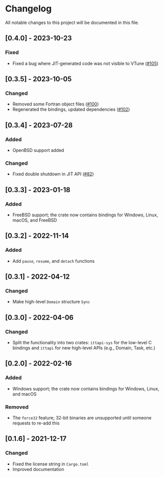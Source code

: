 # Changelog
All notable changes to this project will be documented in this file.

## [0.4.0] - 2023-10-23
### Fixed
- Fixed a bug where JIT-generated code was not visible to VTune
  ([#105](https://github.com/intel/ittapi/pull/105))

## [0.3.5] - 2023-10-05
### Changed
- Removed some Fortran object files ([#100](https://github.com/intel/ittapi/pull/100))
- Regenerated the bindings, updated dependencies ([#102](https://github.com/intel/ittapi/pull/102))

## [0.3.4] - 2023-07-28
### Added
- OpenBSD support added
### Changed
- Fixed double shutdown in JIT API ([#82](https://github.com/intel/ittapi/issues/82))

## [0.3.3] - 2023-01-18
### Added
- FreeBSD support; the crate now contains bindings for Windows, Linux, macOS, and FreeBSD

## [0.3.2] - 2022-11-14
### Added
- Add `pause`, `resume`, and `detach` functions

## [0.3.1] - 2022-04-12
### Changed
- Make high-level `Domain` structure `Sync`

## [0.3.0] - 2022-04-06
### Changed
- Split the functionality into two crates: `ittapi-sys` for the low-level C bindings and `ittapi`
  for new high-level APIs (e.g., Domain, Task, etc.)

## [0.2.0] - 2022-02-16
### Added
- Windows support; the crate now contains bindings for Windows, Linux, and macOS
### Removed
- The `force32` feature; 32-bit binaries are unsupported until someone requests to re-add this

## [0.1.6] - 2021-12-17
### Changed
- Fixed the license string in `Cargo.toml`
- Improved documentation
